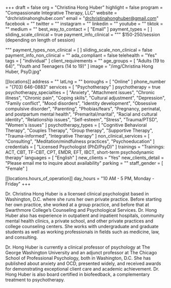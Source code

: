 +++
draft = false
org = "Christina Hong Huber"
highlight = false
program = "Compassionate Integrative Therapy, LLC"
website = "drchristinahonghuber.com"
email = "drchristinahonghuber@gmail.com"
facebook = ""
twitter = ""
instagram = ""
linkedin = ""
youtube = ""
tiktok = ""
medium = ""
best_way_to_contact = [ "Email" ]
payment_types = [ ]
sliding_scale_clinical = true
payment_info_clinical = """
$150-250/session (depending on length of session)

"""
payment_types_non_clinical = [ ]
sliding_scale_non_clinical = false
payment_info_non_clinical = ""
ada_compliant = false
telehealth = "Yes"
tags = [ "individual" ]
client_requirements = ""
age_groups = [ "Adults (19 to 64)", "Youth and Teenagers (14 to 19)" ]
image = "/img/Christina Hong Huber, PsyD.jpg"

[[locations]]
address = ""
latLng = ""
boroughs = [ "Online" ]
phone_number = "(703) 646-0883"
services = [ "Psychotherapy" ]
psychotherapy = true
psychotherapy_specialties = [
  "Anxiety",
  "Attachment issues",
  "Chronic illness",
  "Chronic pain",
  "Coping skills",
  "Cultural adjustment",
  "Depression",
  "Family conflict",
  "Mood disorders",
  "Identity development",
  "Obsessive compulsive disorder",
  "Parenting",
  "Phobias/fears",
  "Pregnancy, perinatal, and postpartum mental health",
  "Premarital/marital",
  "Racial and cultural identity",
  "Relationship issues",
  "Self-esteem",
  "Stress",
  "Trauma/PTSD",
  "Women's issues"
]
psychotherapy_types = [
  "Cognitive Behavioral Therapy",
  "Couples Therapy",
  "Group therapy",
  "Supportive Therapy",
  "Trauma-informed",
  "Integrative Therapy"
]
non_clinical_services = [
  "Consulting",
  "Meditation/mindfulness practices",
  "Psychoeducation"
]
credentials = [ "Licensed Psychologist (PhD/PsyD)" ]
trainings = "Trainings: ACT, CBT, TF-CBT, CPT, EMDR, EFT, IBCT, short-term psychodynamic therapy"
languages = [ "English" ]
new_clients = "Yes"
new_clients_detail = "Please email me to inquire about availability"
parking = ""
staff_gender = [ "Female" ]

  [[locations.hours_of_operation]]
  day_hours = "10 AM - 5 PM, Monday - Friday"
+++

Dr. Christina Hong Huber is a licensed clinical psychologist based in Washington, D.C. where she runs her own private practice. Before starting her own practice, she worked at a group practice, and before that at Swarthmore College’s Counseling and Psychological Services. Dr. Hong Huber also has experience in outpatient and inpatient hospitals, community mental health clinics, a private school, and other private practices and college counseling centers. She works with undergraduate and graduate students as well as working professionals in fields such as medicine, law, and consulting.

Dr. Hong Huber is currently a clinical professor of psychology at The George Washington University and an adjunct professor at The Chicago School of Professional Psychology, both in Washington, D.C. She has published about anxiety and OCD, presented widely, and received awards for demonstrating exceptional client care and academic achievement. Dr. Hong Huber is also board certified in biofeedback, a complementary treatment to psychotherapy.
